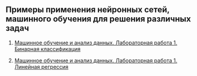 ## Примеры применения нейронных сетей, машинного обучения для решения различных задач

1. [Машинное обучение и анализ данных. Лабораторная работа 1. Бинарная классификация](/Notebooks/BinaryClassification/RainInAustralia/README.md)


2. [Машинное обучение и анализ данных. Лабораторная работа 1. Линейная регрессия](/Notebooks/LinearRegression/CarPricePredict/README.md)

